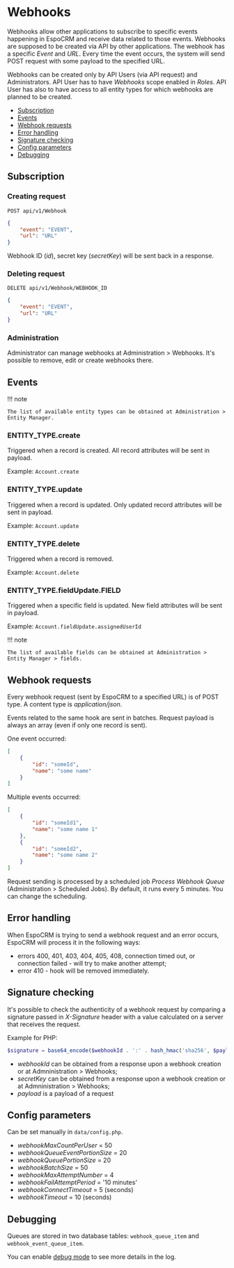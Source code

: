 # Webhooks

Webhooks allow other applications to subscribe to specific events happening in EspoCRM and receive data related to those events. Webhooks are supposed to be created via API by other applications. The webhook has a specific *Event* and *URL*. Every time the event occurs, the system will send POST request with some payload to the specified URL.

Webhooks can be created only by API Users (via API request) and Administrators. API User has to have *Webhooks* scope enabled in *Roles*. API User has also to have access to all entity types for which webhooks are planned to be created.

* [Subscription](#subscription)
* [Events](#events)
* [Webhook requests](#webhook-requests)
* [Error handling](#error-handling)
* [Signature checking](#signature-checking)
* [Config parameters](#config-parameters)
* [Debugging](#debugging)

## Subscription

### Creating request

`POST api/v1/Webhook`

```json
{
    "event": "EVENT",
    "url": "URL"
}
```

Webhook ID (*id*), secret key (*secretKey*) will be sent back in a response.


### Deleting request

`DELETE api/v1/Webhook/WEBHOOK_ID`

```json
{
    "event": "EVENT",
    "url": "URL"
}
```

### Administration

Administrator can manage webhooks at Administration > Webhooks. It's possible to remove, edit or create webhooks there.

## Events

!!! note

    The list of available entity types can be obtained at Administration > Entity Manager.

### ENTITY_TYPE.create

Triggered when a record is created. All record attributes will be sent in payload.

Example: `Account.create`

### ENTITY_TYPE.update

Triggered when a record is updated. Only updated record attributes will be sent in payload.

Example: `Account.update`

### ENTITY_TYPE.delete

Triggered when a record is removed.

Example: `Account.delete`

### ENTITY_TYPE.fieldUpdate.FIELD

Triggered when a specific field is updated. New field attributes will be sent in payload.

Example: `Account.fieldUpdate.assignedUserId`

!!! note

    The list of available fields can be obtained at Administration > Entity Manager > fields.


## Webhook requests

Every webhook request (sent by EspoCRM to a specified URL) is of POST type. A content type is *application/json*.

Events related to the same hook are sent in batches. Request payload is always an array (even if only one record is sent).

One event occurred:

```json
[
    {
        "id": "someId",
        "name": "some name"
    }
]
```

Multiple events occurred:

```json
[
    {
        "id": "someId1",
        "name": "some name 1"
    },
    {
        "id": "someId2",
        "name": "some name 2"
    }
]
```

Request sending is processed by a scheduled job *Process Webhook Queue* (Administration > Scheduled Jobs). By default, it runs every 5 minutes. You can change the scheduling.

## Error handling

When EspoCRM is trying to send a webhook request and an error occurs, EspoCRM will process it in the following ways:

* errors 400, 401, 403, 404, 405, 408, connection timed out, or connection failed - will try to make another attempt;
* error 410 - hook will be removed immediately.

## Signature checking

It's possible to check the authenticity of a webhook request by comparing a signature passed in *X-Signature* header with a value calculated on a server that receives the request.

Example for PHP:

```php
$signature = base64_encode($webhookId . ':' . hash_hmac('sha256', $payload, $secretKey, true));
```

* *webhookId* can be obtained from a response upon a webhook creation or at Admninistration > Webhooks;
* *secretKey* can be obtained from a response upon a webhook creation or at Admninistration > Webhooks;
* *payload* is a payload of a request


## Config parameters

Can be set manually in `data/config.php`.

* *webhookMaxCountPerUser* = 50
* *webhookQueueEventPortionSize* = 20
* *webhookQueuePortionSize* = 20
* *webhookBatchSize* = 50
* *webhookMaxAttemptNumber* = 4
* *webhookFailAttemptPeriod* = '10 minutes'
* *webhookConnectTimeout* = 5 (seconds)
 * *webhookTimeout* = 10 (seconds)

## Debugging

Queues are stored in two database tables: `webhook_queue_item` and `webhook_event_queue_item`.

You can enable [debug mode](troubleshooting.md#debug-mode) to see more details in the log.

